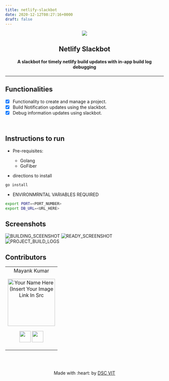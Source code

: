 ```yaml
---
title: netlify-slackbot
date: 2020-12-12T08:27:16+0000
draft: false
---
```


<p align="center">
<a href="https://dscvit.com">
	<img src="https://user-images.githubusercontent.com/30529572/72455010-fb38d400-37e7-11ea-9c1e-8cdeb5f5906e.png" />
</a>
	<h2 align="center"> Netlify Slackbot </h2>
	<h4 align="center"> A slackbot for timely netlify build updates with in-app build log debugging <h4>
</p>

---
## Functionalities
- [X]  Functionality to create and manage a project.
- [X]  Build Notification updates using the slackbot.
- [X]  Debug information updates using slackbot.
<br>


## Instructions to run

* Pre-requisites:
	-	Golang
	-	GoFiber

* directions to install
```bash
go install
```

* ENVIRONMRNTAL VARIABLES REQUIRED

```bash
export PORT=<PORT_NUMBER>
export DB_URL=<URL_HERE>
```
## Screenshots
![BUILDING_SCEENSHOT](https://raw.githubusercontent.com/mayankkumar2/netlify-slackbot/master/screenshots/1.png)
![READY_SCREENSHOT](https://raw.githubusercontent.com/mayankkumar2/netlify-slackbot/master/screenshots/2.png)
![PROJECT_BUILD_LOGS](https://raw.githubusercontent.com/mayankkumar2/netlify-slackbot/master/screenshots/3.png)
## Contributors

<table>
<tr align="center">


<td>
Mayank Kumar
<p align="center">
<img src = "https://dscvit.com/images/techteam/mayank.jpg" width="150" height="150" alt="Your Name Here (Insert Your Image Link In Src">
</p>
<p align="center">
<a href = "https://github.com/mayankkumar2"><img src = "http://www.iconninja.com/files/241/825/211/round-collaboration-social-github-code-circle-network-icon.svg" width="36" height = "36"/></a>
<a href = "https://www.linkedin.com/in/mayank-kumar-855b0821/">
<img src = "http://www.iconninja.com/files/863/607/751/network-linkedin-social-connection-circular-circle-media-icon.svg" width="36" height="36"/>
</a>
</p>
</td>
</tr>
  </table>

<br>
<br>

<p align="center">
	Made with :heart: by <a href="https://dscvit.com">DSC VIT</a>
</p>
